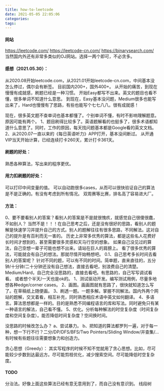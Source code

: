 ```yaml
---
title: how-to-leetcode
date: 2021-05-05 22:05:06
categories:
tags:
---
```


#### 网站
https://leetcode.com/
https://leetcode-cn.com/
https://binarysearch.com/
当然国内外还有非常多类似的OJ网站。选择一两个即可，不必贪多。

#### 感想（2021.05.30）：
从2020.08开始leetcode.com，从2021.01开始leetcode-cn.com，中间基本没怎么停过，偶尔会有断签。
目前国内200+，国外400+。
从开始的痛苦，到现在慢慢有成就感，刷题已经是一种习惯。
开始Easy都写不出来。英文的题目也看不懂，很多单词不知道什么意思。
到现在，Easy基本没问题，Medium很多也能写出来了，Hard也慢慢有了思路，有些也能写个七七八八。很有成就感！

现在，很多英文题不查单词也基本都懂了。个别单词不懂，有时不影响理解题意。
原因可能有两个。
1、题目刷得比较多了。英语题解看的也挺多了，很多术语都知道什么意思了。同时，工作的原因，每天找问题基本都是Google看的英文文档。
2、从2020.07一直以来的《每日英语听力》APP打开，基本没间断过。
从开通VIP当天开始计算，已经连续打卡260天，累计打卡361天。

#### 刷题的好处：
熟悉各种算法，写出来的程序更优。

#### 用力扣刷题的好处：
可以打印中间变量的值。
可以自动跑很多cases，从而可以很快验证自己的算法是不是正确的。有没有考虑到所有情况。
双周赛等比赛，排名高了容易进大厂。

#### 方法：
0、要不要看别人的答案？看别人的答案是不是就很愧疚，就感觉自己很傻很蠢，不如别人？
当然不是！！！在自己思考之后，还是没有很好的思路，看别人的题解是快速学习并提升自己的方式。别人的题解往往有很多思路，不同解法。这对自己的提升是有百利而无一害的。
历史上非常多优秀的算法，都是这些名人花费好长时间才想到的，甚至需要很多灵感和天马行空的想象。
如果自己没见过的算法，自己空想一辈子可能也想不出来。请站在巨人的肩膀上。
看了很多优秀的算法，可能就会有自己的想法。那就尽情开始畅想吧。
0.1、自己思考多长时间去看别人的答案呢？
针对不同的题，可以有不同的时间。简单题，直来直往的，五分钟/十分钟/二十分钟还没有自己想法，直接去看吧，别浪费自己的清楚。
Medium/Hard，自己完全没思路的，直接去看吧。有思路的，自己写写调试看看。 或者想个半天/一天也是ok的。
1、测试驱动开发。编写测试用例，尽量多地想各种edge/corner cases。
2、画图。画画图就有思路了，很快就知道怎么写了。在草稿纸上随便画。
3、刷透一题。一题多解。掌握不同解法。国内外两个网站的题解，交叉着看，相互补充，同时熟悉相应术语中英文如何翻译。
4、多语言。算法思想都是一样的。目的是熟悉不同编程语言的库和写法。同时避免只有某一种语言的解法，自己看不懂。
5、优化。分析每种解法的时空复杂度（时间复杂度和空间复杂度）。能否降低时间复杂度？空间换时间。


没思路的时候改怎么办？
a、尝试暴力。
b、把知道的算法都罗列一遍，对于每一种，想一下行不行？二分/DP/DFS/BFS/Two Pointers/Sliding Window/并查集/...
有时候有些题往往需要想象力和创造力。


贪心思想（Greedy）：
其实写程序的时候不知不觉就用了贪心思想。比如，尽可能较少步数到达最远方。尽可能剪枝优化，减少搜索空间。尽可能降低时空复杂度。

#### TODO
分治法。好像上面这些算法已经有意无意用到了，而自己没有意识到。
线段树




